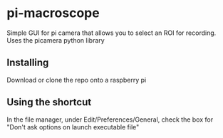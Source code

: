 # pi-macroscope
Simple GUI for pi camera that allows you to select an ROI for recording. Uses the picamera python library 

## Installing
Download or clone the repo onto a raspberry pi

## Using the shortcut
In the file manager, under Edit/Preferences/General, check the box for "Don't ask options on launch executable file"

